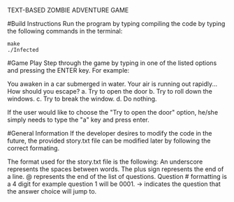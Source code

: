 TEXT-BASED ZOMBIE ADVENTURE GAME

#Build Instructions
Run the program by typing compiling the code by typing the following commands in the terminal:

    make
    ./Infected


#Game Play
Step through the game by typing in one of the listed options and pressing the ENTER key.
For example:

You awaken in a car submerged in water. Your air is running out rapidly... How should you escape?
a. Try to open the door
b. Try to roll down the windows.
c. Try to break the window.
d. Do nothing.

If the user would like to choose the "Try to open the door" option, he/she simply needs to type the "a" key and press enter. 


#General Information
If the developer desires to modify the code in the future, the provided story.txt file can be modified later by following the correct formating.

The format used for the story.txt file is the following:
An underscore represents the spaces between words.
The plus sign represents the end of a line.
@ represents the end of the list of questions.
Question # formatting is a 4 digit for example question 1 will be 0001.
-> indicates the question that the answer choice will jump to.
